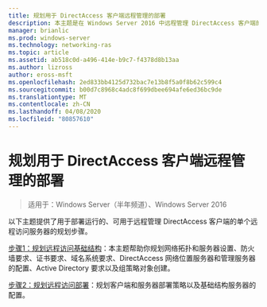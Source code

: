 ```yaml
---
title: 规划用于 DirectAccess 客户端远程管理的部署
description: 本主题是在 Windows Server 2016 中远程管理 DirectAccess 客户端的指南的一部分。
manager: brianlic
ms.prod: windows-server
ms.technology: networking-ras
ms.topic: article
ms.assetid: ab518c0d-a496-414e-b9c7-f4378d8b13aa
ms.author: lizross
author: eross-msft
ms.openlocfilehash: 2ed833bb4125d732bac7e13b8f5a0f8b62c599c4
ms.sourcegitcommit: b00d7c8968c4adc8f699dbee694afe6ed36bc9de
ms.translationtype: MT
ms.contentlocale: zh-CN
ms.lasthandoff: 04/08/2020
ms.locfileid: "80857610"
---
```

# <a name="plan-deployment-for-remote-management-of-directaccess-clients"></a>规划用于 DirectAccess 客户端远程管理的部署

>适用于：Windows Server（半年频道）、Windows Server 2016

以下主题提供了用于部署运行的、可用于远程管理 DirectAccess 客户端的单个远程访问服务器的规划步骤。  
  
[步骤1：规划远程访问基础结构](Step-1-Plan-the-Remote-Access-Infrastructure.md)：本主题帮助你规划网络拓扑和服务器设置、防火墙要求、证书要求、域名系统要求、DirectAccess 网络位置服务器和管理服务器的配置、Active Directory 要求以及组策略对象创建。  
  
[步骤2：规划远程访问部署](Step-2-Plan-the-Remote-Access-Deployment.md)：规划客户端和服务器部署策略以及基础结构服务器的配置。  

  


